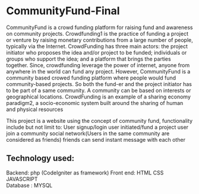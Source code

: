# CommunityFund-Final
CommunityFund is a crowd funding platform for raising fund and awareness on community projects.
Crowdfunding1
is the practice of funding a project or venture by raising monetary contributions
from a large number of people, typically via the Internet. CrowdFunding has three main actors:
the project initiator who proposes the idea and/or project to be funded; individuals or groups who
support the idea; and a platform that brings the parties together. Since, crowdfunding leverage the
power of internet, anyone from anywhere in the world can fund any project. However, CommunityFund
is a community based crowed funding platform where people would fund community-based
projects. So both the fund-er and the project initiator has to be part of a same community. A
community can be based on interests or geographical locations. CrowdFunding is an example of
a sharing economy paradigm2, a socio-economic system built around the sharing of human and
physical resources

This project is a website using the concept of community fund, functionality include but not limit to:
User signup/login
user initiated/fund a project 
user join a community
social network(Users in the same community are considered as friends)
friends can send instant message with each other 

## Technology used:
Backend: php (CodeIgniter as framework)
Front end: HTML CSS JAVASCRIPT	
Database : MYSQL
